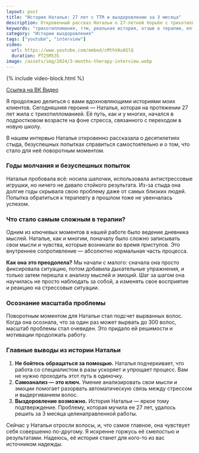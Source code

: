 ```yaml
---
layout: post
title: "История Натальи: 27 лет с ТТМ и выздоровление за 3 месяца"
description: Откровенный рассказ Натальи о 27-летней борьбе с трихотилломанией и о том, как терапия помогла ей справиться с проблемой всего за 3 месяца.
keywords: "трихотилломания, ттм, реальная история, отзыв о терапии, кпт, как бросить вырывать волосы, стыд, самоанализ, психотерапия, выздоровление"
category: "Истории выздоровления"
tags: ["youtube", "interview"]
video:
  url: https://www.youtube.com/embed/cMthVAsASlQ
  duration: PT25M53S
image: /assets/img/2024/3-months-therapy-interview.webp
---
```


{% include video-block.html %}

<a href="https://vkvideo.ru/video-211245681_456239027" rel="nofollow">Ссылка на ВК Видео</a>

Я продолжаю делиться с вами вдохновляющими историями моих клиентов. Сегодняшняя героиня — Наталья, которая на протяжении 27 лет жила с трихотилломанией. Её путь, как и у многих, начался в подростковом возрасте на фоне стресса, связанного с переходом в новую школу.

В нашем интервью Наталья откровенно рассказала о десятилетиях стыда, безуспешных попытках справиться самостоятельно и о том, что стало для неё поворотным моментом.

### Годы молчания и безуспешных попыток

Наталья пробовала всё: носила шапочки, использовала антистрессовые игрушки, но ничего не давало стойкого результата. Из-за стыда она долгие годы скрывала свою проблему даже от самых близких людей. Попытка обратиться к терапевту в прошлом тоже не увенчалась успехом.

### Что стало самым сложным в терапии?

Одним из ключевых моментов в нашей работе было ведение дневника мыслей. Наталье, как и многим, поначалу было сложно записывать свои мысли и чувства, которые возникали во время приступов. Это внутреннее сопротивление — абсолютно нормальная часть процесса.

**Как она это преодолела?** Мы начали с малого: сначала она просто фиксировала ситуацию, потом добавила дыхательные упражнения, и только затем перешла к анализу мыслей и эмоций. Шаг за шагом она научилась не просто наблюдать за собой, а изменять свое восприятие и реакцию на стрессовые ситуации.

### Осознание масштаба проблемы

Поворотным моментом для Натальи стал подсчет вырванных волос. Когда она осознала, что за один раз может вырвать до 300 волос, масштаб проблемы стал очевиден. Это придало ей решимости и мотивации продолжать работу.

### Главные выводы из истории Натальи

1.  **Не бойтесь обращаться за помощью.** Наталья подчеркивает, что работа со специалистом в разы ускоряет и упрощает процесс. Вам не нужно проходить этот путь в одиночку.
2.  **Самоанализ — это ключ.** Умение анализировать свои мысли и эмоции помогает разорвать автоматическую связь между стрессом и выдергиванием волос.
3.  **Выздоровление возможно.** История Натальи — яркое тому подтверждение. Проблему, которая мучила ее 27 лет, удалось решить за 3 месяца целенаправленной работы.

Сейчас у Натальи отросли волосы, и, что самое главное, она чувствует себя совершенно по-другому. Я искренне горжусь её смелостью и результатами. Надеюсь, её история станет для кого-то из вас источником надежды.

